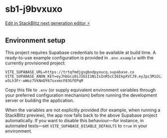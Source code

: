 # sb1-j9bvxuxo

[Edit in StackBlitz next generation editor ⚡️](https://stackblitz.com/~/github.com/Jliman3012/sb1-j9bvxuxo)

## Environment setup

This project requires Supabase credentials to be available at build time. A ready-to-use example
configuration is provided in `.env.example` with the currently provisioned project:

```
VITE_SUPABASE_URL=https://trtqfmdjgsgbodpyoucq.supabase.co
VITE_SUPABASE_ANON_KEY=eyJhbGciOiJIUzI1NiIsInR5cCI6IkpXVCJ9.eyJpc3MiOiJzdXBhYmFzZSIsInJlZiI6InRydHFmbWRqZ3NnYm9kcHlvdWNxIiwicm9sZSI6ImFub24iLCJpYXQiOjE3NjE1OTQxMTUsImV4cCI6MjA3NzE3MDExNX0.qT9vHrz-w5Lh3Fr-wWoz7VkNoDY67sxxmcF03GfEPqM
```

Copy this file to `.env` (or supply equivalent environment variables through your preferred
configuration mechanism) before running the development server or building the application.

When the variables are not explicitly provided (for example, when running a StackBlitz
preview), the app now falls back to the above Supabase project automatically. If you want to
disable this behaviour—for instance, in automated tests—set `VITE_SUPABASE_DISABLE_DEFAULTS`
to `true` in your environment.
